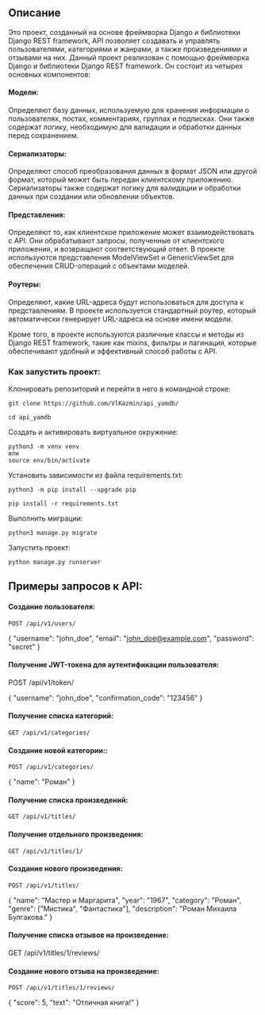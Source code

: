 ## Описание
Это проект, созданный на основе фреймворка Django и библиотеки Django REST framework, API позволяет создавать и управлять пользователями, категориями и жанрами, а также произведениями и отзывами на них. Данный проект реализован с помощью фреймворка Django и библиотеки Django REST framework. Он состоит из четырех основных компонентов:

#### Модели: 
Определяют базу данных, используемую для хранения информации о пользователях, постах, комментариях, группах и подписках. Они также содержат логику, необходимую для валидации и обработки данных перед сохранением.

#### Сериализаторы: 
Определяют способ преобразования данных в формат JSON или другой формат, который может быть передан клиентскому приложению. Сериализаторы также содержат логику для валидации и обработки данных при создании или обновлении объектов.

#### Представления: 
Определяют то, как клиентское приложение может взаимодействовать с API. Они обрабатывают запросы, полученные от клиентского приложения, и возвращают соответствующий ответ. В проекте используются представления ModelViewSet и GenericViewSet для обеспечения CRUD-операций с объектами моделей.

#### Роутеры: 
Определяют, какие URL-адреса будут использоваться для доступа к представлениям. В проекте используется стандартный роутер, который автоматически генерирует URL-адреса на основе имени модели.

Кроме того, в проекте используются различные классы и методы из Django REST framework, такие как mixins, фильтры и пагинация, которые обеспечивают удобный и эффективный способ работы с API.

### Как запустить проект:

Клонировать репозиторий и перейти в него в командной строке:

    git clone https://github.com/VlKazmin/api_yamdb/

    cd api_yamdb

Cоздать и активировать виртуальное окружение:

    python3 -m venv venv
    или
    source env/bin/activate

Установить зависимости из файла requirements.txt:

    python3 -m pip install --upgrade pip
    
    pip install -r requirements.txt

Выполнить миграции:
    
    python3 manage.py migrate

Запустить проект:
    
    python manage.py runserver

## Примеры запросов к API:

#### Создание пользователя:

    POST /api/v1/users/
    
{
    "username": "john_doe",
    "email": "john_doe@example.com",
    "password": "secret"
}

#### Получение JWT-токена для аутентификации пользователя:

   POST /api/v1/token/
   
{
    "username": "john_doe",
    "confirmation_code": "123456"
}
    
#### Получение списка категорий:

    GET /api/v1/categories/

#### Создание новой категории::

    POST /api/v1/categories/
    
{
    "name": "Роман"
}

#### Получение списка произведений:

    GET /api/v1/titles/
    
#### Получение отдельного произведения:

    GET /api/v1/titles/1/
    
#### Создание нового произведения:

    POST /api/v1/titles/
    
{
    "name": "Мастер и Маргарита",
    "year": "1967",
    "category": "Роман",
    "genre": ["Мистика", "Фантастика"],
    "description": "Роман Михаила Булгакова."
}

#### Получение списка отзывов на произведение:

   GET /api/v1/titles/1/reviews/

#### Создание нового отзыва на произведение:

    POST /api/v1/titles/1/reviews/
{
    "score": 5,
    "text": "Отличная книга!"
}
